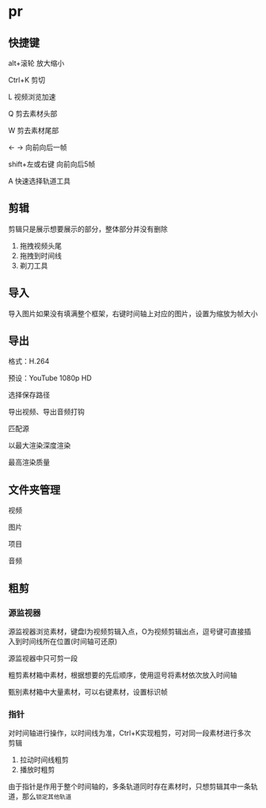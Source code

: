 # pr

## 快捷键

alt+滚轮	放大缩小

Ctrl+K		剪切

L				视频浏览加速

Q				剪去素材头部

W				剪去素材尾部

<-  ->		  向前向后一帧

shift+左或右键	向前向后5帧

A				快速选择轨道工具

## 剪辑

剪辑只是展示想要展示的部分，整体部分并没有删除

1. 拖拽视频头尾
2. 拖拽到时间线
3. 剃刀工具

## 导入

导入图片如果没有填满整个框架，右键时间轴上对应的图片，设置为缩放为帧大小

## 导出

格式：H.264

预设：YouTube 1080p HD

选择保存路径

导出视频、导出音频打钩

匹配源

以最大渲染深度渲染

最高渲染质量

## 文件夹管理

视频

图片

项目

音频

## 粗剪

### 源监视器

源监视器浏览素材，键盘I为视频剪辑入点，O为视频剪辑出点，逗号键可直接插入到时间线所在位置(时间轴可还原)

源监视器中只可剪一段

粗剪素材箱中素材，根据想要的先后顺序，使用逗号将素材依次放入时间轴

甄别素材箱中大量素材，可以右键素材，设置标识帧

### 指针

对时间轴进行操作，以时间线为准，Ctrl+K实现粗剪，可对同一段素材进行多次剪辑

1. 拉动时间线粗剪
2. 播放时粗剪

由于指针是作用于整个时间轴的，多条轨道同时存在素材时，只想剪辑其中一条轨道，那么`锁定其他轨道`